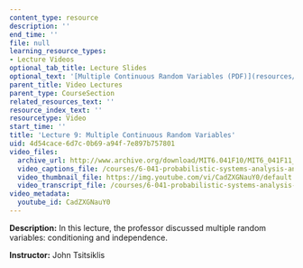 ```yaml
---
content_type: resource
description: ''
end_time: ''
file: null
learning_resource_types:
- Lecture Videos
optional_tab_title: Lecture Slides
optional_text: '[Multiple Continuous Random Variables (PDF)](resources/mit6_041f10_l09)'
parent_title: Video Lectures
parent_type: CourseSection
related_resources_text: ''
resource_index_text: ''
resourcetype: Video
start_time: ''
title: 'Lecture 9: Multiple Continuous Random Variables'
uid: 4d54cace-6d7c-0b69-a94f-7e897b757801
video_files:
  archive_url: http://www.archive.org/download/MIT6.041F10/MIT6_041F11_lec09_300k.mp4
  video_captions_file: /courses/6-041-probabilistic-systems-analysis-and-applied-probability-fall-2010/d4be00fea4d6554cad8840d68ecb2bf7_CadZXGNauY0.vtt
  video_thumbnail_file: https://img.youtube.com/vi/CadZXGNauY0/default.jpg
  video_transcript_file: /courses/6-041-probabilistic-systems-analysis-and-applied-probability-fall-2010/a6d80446727f0bbb42398f7b7400344a_CadZXGNauY0.pdf
video_metadata:
  youtube_id: CadZXGNauY0
---
```


**Description:** In this lecture, the professor discussed multiple random variables: conditioning and independence.

**Instructor:** John Tsitsiklis